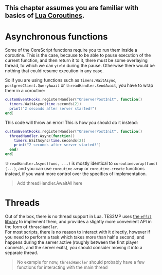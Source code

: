 This chapter  assumes you are familiar with basics of [Lua Coroutines](https://www.lua.org/pil/9.html).
---

Asynchronous functions
===
Some of the CoreScript functions require you to run them inside a coroutine. This is the case, because to be able to pause execution of the current function, and then return it to it, there must be some overlaying thread, to which we can `yield` during the pause. Otherwise there would be nothing that could resume execution in any case.

So if you are using functions such as `timers.WaitAsync`, `postgresClient.QueryAwait` or `threadHandler.SendAwait`, you have to wrap them in a coroutine:
```Lua
customEventHooks.registerHandler("OnServerPostInit", function()
  timers.WaitAsync(time.seconds(2))
  print("2 seconds after server started!")
end)
```
This code will throw an error! This is how you should do it instead:
```Lua
customEventHooks.registerHandler("OnServerPostInit", function()
  threadHandler.Async(function()
    timers.WaitAsync(time.seconds(2))
    print("2 seconds after server started!")
  end)
end)
```
`threadHandler.Async(func, ...)` is mostly identical to `coroutine.wrap(func)(...)`, and you can use `coroutine.wrap` or `coroutine.create` functions instead, if you want more control over the specifics of implementation.

>Add threadHandler.AwaitAll here

Threads
===
Out of the box, there is no thread support in Lua. TES3MP uses [the `effil` library](https://github.com/effil/effil) to implement them, and provides a slightly more convenient API in the form of `threadHandler`.  
For most scripts, there is no reason to interact with it directly, however if you need to perform a task which takes more than half a second, and happens during the server active (roughly between the first player connects, and the server exits), you should consider moving it into a separate thread.  

>No example for now, `threadHandler` should probably have a few functions for interacting with the main thread
